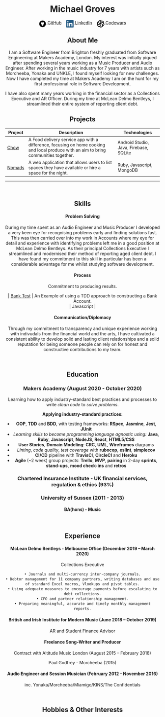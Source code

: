 
<!DOCTYPE html>

<h1 align="center">Michael Groves</h1>

<div align="center">

[<img src="./github+icon-1320168274457504277.png" title="GitHub" height="24" align="top">&nbsp;GitHub](https://github.com/Djura22)&nbsp;&nbsp;&nbsp;&nbsp;[<img src="./linkedin-logo.png" title="LinkedIn" height="24" align="top">&nbsp;LinkedIn](https://www.linkedin.com/in/michael-groves-4a807b1a6/)&nbsp;&nbsp;&nbsp;&nbsp;[<img src="./codewars.png" title="Codewars" height="24" align="top">&nbsp;Codewars](https://www.codewars.com/users/Djura22)

## About Me

I am a Software Engineer from Brighton freshly graduated from Software Engineering at Makers Academy, London. My interest was initially piqued after spending several years working as a Music Producer and Audio Engineer.
After working in the music industry for 7 years with artists such as Morcheeba, Yonaka and UNKLE, I found myself looking for new challenges. 
Now I have completed my time at Makers Academy I am on the hunt for my first professional role in Software Development.

I have also spent many years working in the financial sector as a Collections Executive and AR Officer.
During my time at McLean Delmo Bentleys, I streamlined their entire system of reporting client debt.
<br>

## Projects

| Project | Description | Technologies |
|-|-|-|
| [Chow](https://github.com/ZishJawaid/project_chow) | A Food delivery service app with a difference, focusing on home cooking and local produce with an aim to bring communities together. <br> | Android Studio, Java, Firebase, SQLite |
| [Nomads](https://github.com/just-tam/makersBnB) | A web application that allows users to list spaces they have available or hire a space for the night. <br> | Ruby, Javascript, MongoDB |

----

<br>

## Skills

#### Problem Solving

During my time spent as an Audio Engineer and Music Producer I developed a very keen eye for recognising problems early and finding solutions fast.
This was then carried over into my work in Accounts where my eye for detail and experience with identifying problems left me in a good position at McLean Delmo Bentleys.
As their principal Collections Executive I streamlined and modernised their method of reporting aged client debt.
I have found my commitment to this skill in particular has been a considerable advantage for me whilst studying software development.

#### Process


Commitment to producing results.

| [Bank Test](https://github.com/Djura22/bank_tech_test_javascript) | An Example of using a TDD approach to constructing a Bank Account. <br> | Javascript |


#### Communication/Diplomacy

Through my commitment to transparency and unique experience working with indivudals from the financial world and the arts, I have cultivated a consistent ability to develop solid and lasting client relationships and a solid reputation for being someone people can rely on for honest and constructive contributions to my team.

<br>

## Education

### Makers Academy (August 2020 - October 2020)
Learning how to apply industry-standard best practices and processes to write *clean code* to *solve problems*.

**Applying industry-standard practices:**
  - <a title = "Programming paradigm">**OOP**</a>, <a title = "Software Development Process">**TDD**</a> and <a title = "Software Development Process">**BDD**</a>, with testing frameworks: **RSpec**, **Jasmine**, **Jest**, **JUnit**
  - *Learning skills to become programming language agnostic using:* **Java**, **Ruby**, **Javascript**, **NodeJS**, **React**, **HTML5/CSS**
  - **User Stories**, **Domain Modeling**: **CRC**, **UML**, **Wireframes** diagrams
  - *Linting*, *code quality*, *test coverage* with **rubocop**, **eslint**, **simplecov**
  - <a title = "Continuous Integration/Continuous Deployment/Continuous Delivery">**CI/CD**</a> pipeline with **TravisCI**, **CircleCI** and **Heroku**
  - **Agile** (~2 week) group projects: **Trello**, <a title = "Minimum Viable Product">**MVP**</a>, **pairing** in 2-day **sprints**, **stand-ups**, **mood check-ins** and **retros**

### Chartered Insurance Institute - UK financial services, regulation & ethics (93%)

### University of Sussex (2011 - 2013)
#### BA(hons) - Music

<br>

## Experience

#### McLean Delmo Bentleys  - Melbourne Office (December 2019 – March 2020)

Collections Executive

    • Journals and multi-currency inter-company journals.
    • Debtor management for 11 company partners, writing databases and use of standard Excel macros, Vlookups and pivot tables.
    • Using adequate measures to encourage payments before escalating to debt collections.
    • CFO and partner relationship management.
    • Preparing meaningful, accurate and timely monthly management reports.

#### British and Irish Institute for Modern Music (June 2018 – October 2019)

AR and Student Finance Advisor

#### Freelance Song-Writer and Producer

Contract with Altitude Music London (August 2015 – February 2018)

Paul Godfrey - Morcheeba (2015)

#### Audio Engineer and Session Musician (February 2012 – November 2016)

inc. Yonaka/Morcheeba/Miamigo/KINS/The Confidentials

<br>

## Hobbies & Other Interests



